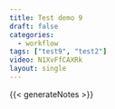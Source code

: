 ```yaml
---
title: Test demo 9
draft: false
categories:
  - workflow
tags: ["test9", "test2"]
video: N1XvFfCAXRk
layout: single
---
```


{{< generateNotes >}}
